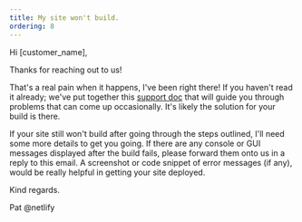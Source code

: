 ```yaml
---
title: My site won't build.
ordering: 8
---
```


Hi [customer_name],

Thanks for reaching out to us!

That's a real pain when it happens, I've been right there! If you haven't read it already; we've put together this [support doc](https://www.netlify.com/docs/build-gotchas/) that will guide you through problems that can come up occasionally. It's likely the solution for your build is there.

If your site still won't build after going through the steps outlined, I'll need some more details to get you going. If there are any console or GUI messages displayed after the build fails, please forward them onto us in a reply to this email. A screenshot or code snippet of error messages (if any), would be really helpful in getting your site deployed.

Kind regards.

Pat @netlify
